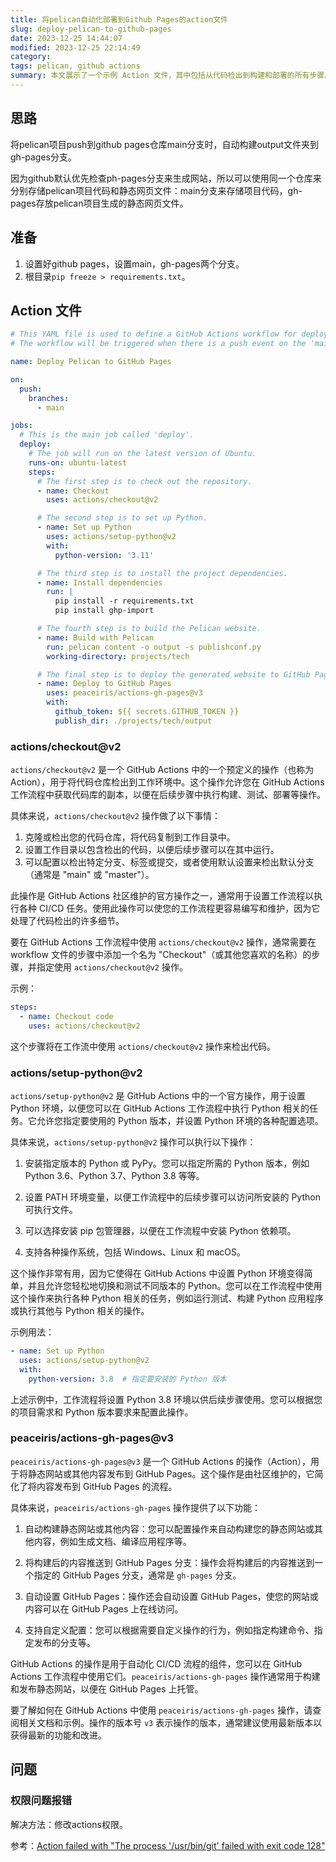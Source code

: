 ```yaml
---
title: 将pelican自动化部署到Github Pages的action文件
slug: deploy-pelican-to-github-pages
date: 2023-12-25 14:44:07
modified: 2023-12-25 22:14:49
category: 
tags: pelican, github actions
summary: 本文展示了一个示例 Action 文件，其中包括从代码检出到构建和部署的所有步骤。此外，我们介绍了一些常用的 GitHub Actions 操作，如 'actions/checkout@v2' 和 'actions/setup-python@v2'，以及如何使用 'peaceiris/actions-gh-pages@v3' 操作将生成的网站发布到 GitHub Pages。这个文章帮助您轻松自动化部署 Pelican 网站并提高可访问性。
---
```


## 思路

将pelican项目push到github pages仓库main分支时，自动构建output文件夹到gh-pages分支。

因为github默认优先检查ph-pages分支来生成网站，所以可以使用同一个仓库来分别存储pelican项目代码和静态网页文件：main分支来存储项目代码，gh-pages存放pelican项目生成的静态网页文件。

## 准备

1. 设置好github pages，设置main，gh-pages两个分支。
2. 根目录`pip freeze > requirements.txt`。

## Action 文件

```yaml
# This YAML file is used to define a GitHub Actions workflow for deploying a Pelican website to GitHub Pages.
# The workflow will be triggered when there is a push event on the 'main' branch.

name: Deploy Pelican to GitHub Pages

on:
  push:
    branches:
      - main  

jobs:
  # This is the main job called 'deploy'.
  deploy:
    # The job will run on the latest version of Ubuntu.
    runs-on: ubuntu-latest
    steps:
      # The first step is to check out the repository.
      - name: Checkout
        uses: actions/checkout@v2

      # The second step is to set up Python.
      - name: Set up Python
        uses: actions/setup-python@v2
        with:
          python-version: '3.11'

      # The third step is to install the project dependencies.
      - name: Install dependencies
        run: |
          pip install -r requirements.txt
          pip install ghp-import

      # The fourth step is to build the Pelican website.
      - name: Build with Pelican
        run: pelican content -o output -s publishconf.py
        working-directory: projects/tech

      # The final step is to deploy the generated website to GitHub Pages using the 'peaceiris/actions-gh-pages' action.
      - name: Deploy to GitHub Pages
        uses: peaceiris/actions-gh-pages@v3
        with:
          github_token: ${{ secrets.GITHUB_TOKEN }}
          publish_dir: ./projects/tech/output
```

### actions/checkout@v2

`actions/checkout@v2` 是一个 GitHub Actions 中的一个预定义的操作（也称为 Action），用于将代码仓库检出到工作环境中。这个操作允许您在 GitHub Actions 工作流程中获取代码库的副本，以便在后续步骤中执行构建、测试、部署等操作。

具体来说，`actions/checkout@v2` 操作做了以下事情：

1. 克隆或检出您的代码仓库，将代码复制到工作目录中。
2. 设置工作目录以包含检出的代码，以便后续步骤可以在其中运行。
3. 可以配置以检出特定分支、标签或提交，或者使用默认设置来检出默认分支（通常是 "main" 或 "master"）。

此操作是 GitHub Actions 社区维护的官方操作之一，通常用于设置工作流程以执行各种 CI/CD 任务。使用此操作可以使您的工作流程更容易编写和维护，因为它处理了代码检出的许多细节。

要在 GitHub Actions 工作流程中使用 `actions/checkout@v2` 操作，通常需要在 workflow 文件的步骤中添加一个名为 "Checkout"（或其他您喜欢的名称）的步骤，并指定使用 `actions/checkout@v2` 操作。

示例：

```yaml
steps:
  - name: Checkout code
    uses: actions/checkout@v2
```

这个步骤将在工作流中使用 `actions/checkout@v2` 操作来检出代码。

### actions/setup-python@v2

`actions/setup-python@v2` 是 GitHub Actions 中的一个官方操作，用于设置 Python 环境，以便您可以在 GitHub Actions 工作流程中执行 Python 相关的任务。它允许您指定要使用的 Python 版本，并设置 Python 环境的各种配置选项。

具体来说，`actions/setup-python@v2` 操作可以执行以下操作：

1. 安装指定版本的 Python 或 PyPy。您可以指定所需的 Python 版本，例如 Python 3.6、Python 3.7、Python 3.8 等等。

2. 设置 PATH 环境变量，以便工作流程中的后续步骤可以访问所安装的 Python 可执行文件。

3. 可以选择安装 pip 包管理器，以便在工作流程中安装 Python 依赖项。

4. 支持各种操作系统，包括 Windows、Linux 和 macOS。

这个操作非常有用，因为它使得在 GitHub Actions 中设置 Python 环境变得简单，并且允许您轻松地切换和测试不同版本的 Python。您可以在工作流程中使用这个操作来执行各种 Python 相关的任务，例如运行测试、构建 Python 应用程序或执行其他与 Python 相关的操作。

示例用法：

```yaml
- name: Set up Python
  uses: actions/setup-python@v2
  with:
    python-version: 3.8  # 指定要安装的 Python 版本
```

上述示例中，工作流程将设置 Python 3.8 环境以供后续步骤使用。您可以根据您的项目需求和 Python 版本要求来配置此操作。

### peaceiris/actions-gh-pages@v3

`peaceiris/actions-gh-pages@v3` 是一个 GitHub Actions 的操作（Action），用于将静态网站或其他内容发布到 GitHub Pages。这个操作是由社区维护的，它简化了将内容发布到 GitHub Pages 的流程。

具体来说，`peaceiris/actions-gh-pages` 操作提供了以下功能：

1. 自动构建静态网站或其他内容：您可以配置操作来自动构建您的静态网站或其他内容，例如生成文档、编译应用程序等。

2. 将构建后的内容推送到 GitHub Pages 分支：操作会将构建后的内容推送到一个指定的 GitHub Pages 分支，通常是 `gh-pages` 分支。

3. 自动设置 GitHub Pages：操作还会自动设置 GitHub Pages，使您的网站或内容可以在 GitHub Pages 上在线访问。

4. 支持自定义配置：您可以根据需要自定义操作的行为，例如指定构建命令、指定发布的分支等。

GitHub Actions 的操作是用于自动化 CI/CD 流程的组件，您可以在 GitHub Actions 工作流程中使用它们。`peaceiris/actions-gh-pages` 操作通常用于构建和发布静态网站，以便在 GitHub Pages 上托管。

要了解如何在 GitHub Actions 中使用 `peaceiris/actions-gh-pages` 操作，请查阅相关文档和示例。操作的版本号 `v3` 表示操作的版本，通常建议使用最新版本以获得最新的功能和改进。

## 问题

### 权限问题报错

解决方法：修改actions权限。

参考：[Action failed with "The process '/usr/bin/git' failed with exit code 128"](https://stackoverflow.com/questions/76023778/action-failed-with-the-process-usr-bin-git-failed-with-exit-code-128)
